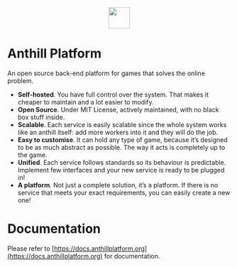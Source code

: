 <center>
<img src="https://cloud.githubusercontent.com/assets/1666014/26267105/0169f088-3cf1-11e7-93e9-2d0d0169eacc.png" width="48">
</center>

# Anthill Platform

An open source back-end platform for games that solves the online problem.

* **Self-hosted**. You have full control over the system. That makes it cheaper to maintain and a lot easier to modify.
* **Open Source**. Under MIT License, actively maintained, with no black box stuff inside.
* **Scalable**. Each service is easily scalable since the whole system works like an anthill itself: add more workers into it and they will do the job.
* **Easy to customise**. It can hold any type of game, because it’s designed to be as much abstract as possible. The way it acts is completely up to the game.
* **Unified**. Each service follows standards so its behaviour is predictable. Implement few interfaces and your new service is ready to be plugged in!
* **A platform**. Not just a complete solution, it’s a platform. If there is no service that meets your exact requirements, you can easily create a new one!

# Documentation

Please refer to [https://docs.anthillplatform.org](https://docs.anthillplatform.org) for documentation.
